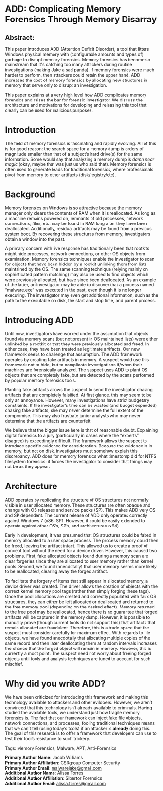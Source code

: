 # ADD: Complicating Memory Forensics Through Memory Disarray

## Abstract: 
This paper introduces ADD (Attention Deficit Disorder), a tool that litters Windows physical memory with (configurable amounts and types of) garbage to disrupt memory forensics. Memory forensics has become so mainstream that it's catching too many attackers during routine investigations (making Jake a sad panda). If memory forensics were much harder to perform, then attackers could retain the upper hand. ADD increases the cost of memory forensics by allocating new structures in memory that serve only to disrupt an investigation.

This paper explains at a very high level how ADD complicates memory forensics and raises the bar for forensic investigator. We discuss the architecture and motivations for developing and releasing this tool that clearly can be used for malicious purposes.


Introduction
============
The field of memory forensics is fascinating and rapidly evolving.  All of this is for good reason:  the search space for a memory dump is orders of magnitude smaller than that of a subject’s hard drive(s) for the same information.  Some would say that analyzing a memory dump is _damn near magic_ (okay, maybe that was just us who said that).  Memory forensics is often used to generate leads for traditional forensics, where professionals pivot from memory to other artifacts (disk/registry/etc).

Background
==========
Memory forensics on Windows is so attractive because the memory manager only clears the contents of RAM when it is reallocated.  As long as a machine remains powered on, remnants of old processes, network connections, files, etc. may be found in RAM long after they have been deallocated.  Additionally, residual artifacts may be found from a previous system boot. By recovering these structures from memory, investigators obtain a window into the past.

A primary concern with live response has traditionally been that rootkits might hide processes, network connections, or other OS objects from examination.  Memory forensics techniques enable the investigator to scan for objects that have been hidden by a rootkit unlinking them from lists maintained by the OS.  The same scanning technique (relying mainly on sophisticated pattern matching) may also be used to find objects which were previously allocated, but have since been deallocated.  As an example of the latter, an investigator may be able to discover that a process named “malware.exe” was executed in the past, even though it is no longer executing.  The investigator may even get additional information, such as the path to the executable on disk, the start and stop time, and parent process.

Introducing ADD
===============
Until now, investigators have worked under the assumption that objects found via memory scans (but not present in OS maintained lists) were either unlinked by a rootkit or that they were previously allocated and freed.  In either case, they have been treated as legitimate artifacts.  Our new framework seeks to challenge that assumption.  The ADD framework operates by creating fake artifacts in memory.  A suspect would use this framework not to hide, but to complicate investigations if/when their machines are forensically analyzed.  The suspect uses ADD to plant OS objects that are completely fake, but are detected by the scans performed by popular memory forensics tools.  

Planting fake artifacts allows the suspect to send the investigator chasing artifacts that are completely falsified.  At first glance, this may seem to be only an annoyance.  However, many investigations have strict budgetary constraints.  If the investigator’s time can be wasted (and budget expended) chasing fake artifacts, she may never determine the full extent of the compromise.  This may also frustrate junior analysts who may never determine that the artifacts are counterfeit.

We believe that the bigger issue here is that of reasonable doubt.  Explaining digital forensics to a jury (particularly in cases where the “experts” disagree) is exceedingly difficult.  The framework allows the suspect to introduce specific evidence for consideration.  Because the evidence is in memory, but not on disk, investigators must somehow explain this discrepancy.  ADD does for memory forensics what timestomp did for NTFS filesystem forensics: it forces the investigator to consider that things may not be as they appear.

Architecture
============
ADD operates by replicating the structure of OS structures not normally visible in user allocated memory.  These structures are often opaque and change with OS releases and service packs (SP).  This makes ADD very OS and SP dependent.  The current release of ADD only operates correctly against Windows 7 (x86) SP1.  However, it could be easily extended to operate against other OS’s, SP’s, and architectures (x64).

Early in development, it was presumed that OS structures could be faked in memory allocated to a user space process.  The process memory could then be freed, leaving the artifact intact.  This allowed us to create a proof of concept tool without the need for a device driver.    However, this caused two problems.  First, fake allocated objects found during a memory scan are clear forgeries since they are allocated to user memory rather than kernel pools.  Second, we found (anecdotally) that user memory seems more likely to be reallocated, clearing away the forged artifact.

To facilitate the forgery of items that still appear in allocated memory, a device driver was created.  The driver allows the creation of objects with the correct kernel memory pool tags (rather than simply forging these tags).  Once the pool allocations are created and correctly populated with faux OS structures, they can either be left allocated or deallocated and returned to the free memory pool (depending on the desired effect).  Memory returned to the free pool may be reallocated, hence there is no guarantee that forged artifacts will be captured in the memory dump.  However, it is possible to manually prove (though current tools do not support this) that artifacts that remain allocated are fraudulent.  Therefore, this is a trade space that the suspect must consider carefully for maximum effect.  With regards to file objects, we have found anecdotally that allocating multiple copies of the same record and then later deallocating them at random intervals increases the chance that the forged object will remain in memory.  However, this is currently a moot point.  The suspect need not worry about freeing forged objects until tools and analysis techniques are tuned to account for such mischief.

Why did you write ADD?
======================
We have been criticized for introducing this framework and making this technology available to attackers and other evildoers.  However, we aren’t convinced that this technology isn’t already available to criminals.  Having studied the available tools, we understand just how fragile memory forensics is.  The fact that our framework can inject fake file objects, network connections, and processes, fooling traditional techniques means that we can’t tell (using today’s tools) if an attacker is **already** doing this.  The goal of this research is to offer a framework that developers can use to test their tool’s resistance to such trickery.

Tags: Memory Forensics, Malware, APT, Anti-Forensics

**Primary Author Name**: Jacob Williams  
**Primary Author Affiliation**: CSRgroup Computer Security  
**Primary Author Email**: malwarejake@gmail.com  
**Additional Author Name**: Alissa Torres  
**Additional Author Affiliation**: Sibertor Forensics  
**Additional Author Email**: alissa.torres@gmail.com
